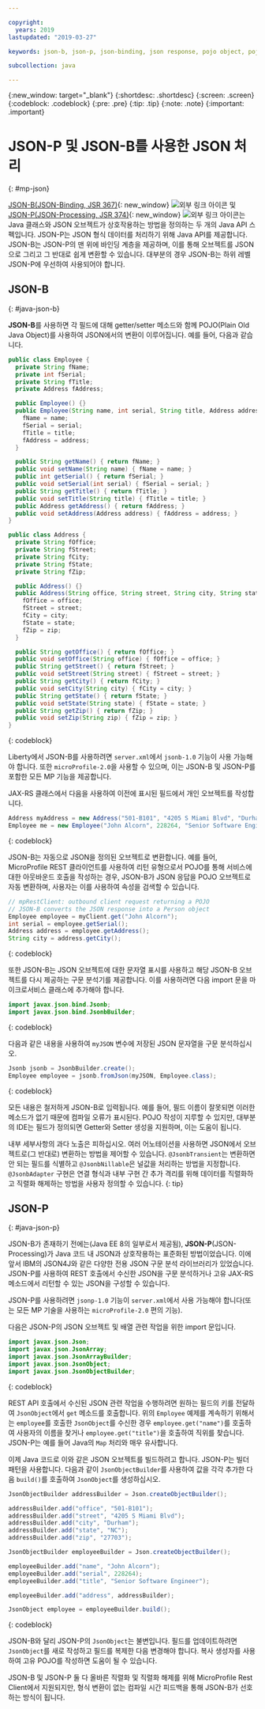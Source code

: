 ```yaml
---

copyright:
  years: 2019
lastupdated: "2019-03-27"

keywords: json-b, json-p, json-binding, json response, pojo object, pojo, jsonobject, jsonobjectbuilder, java api json

subcollection: java

---
```


{:new_window: target="_blank"}
{:shortdesc: .shortdesc}
{:screen: .screen}
{:codeblock: .codeblock}
{:pre: .pre}
{:tip: .tip}
{:note: .note}
{:important: .important}

# JSON-P 및 JSON-B를 사용한 JSON 처리
{: #mp-json}

[JSON-B(JSON-Binding, JSR 367)](http://json-b.net/){: new_window} ![외부 링크 아이콘](../icons/launch-glyph.svg "외부 링크 아이콘") 및 [JSON-P(JSON-Processing, JSR 374)](https://javaee.github.io/jsonp/){: new_window} ![외부 링크 아이콘](../icons/launch-glyph.svg "외부 링크 아이콘")는 Java 클래스와 JSON 오브젝트가 상호작용하는 방법을 정의하는 두 개의 Java API 스펙입니다. JSON-P는 JSON 형식 데이터를 처리하기 위해 Java API를 제공합니다. JSON-B는 JSON-P의 맨 위에 바인딩 계층을 제공하며, 이를 통해 오브젝트를 JSON으로 그리고 그 반대로 쉽게 변환할 수 있습니다. 대부분의 경우 JSON-B는 하위 레벨 JSON-P에 우선하여 사용되어야 합니다.

## JSON-B
{: #java-json-b}

**JSON-B**를 사용하면 각 필드에 대해 getter/setter 메소드와 함께 POJO(Plain Old Java Object)를 사용하여 JSON에서의 변환이 이루어집니다. 예를 들어, 다음과 같습니다.

```java
public class Employee {
  private String fName;
  private int fSerial;
  private String fTitle;
  private Address fAddress;

  public Employee() {}
  public Employee(String name, int serial, String title, Address address) {
    fName = name;
    fSerial = serial;
    fTitle = title;
    fAddress = address;
  }

  public String getName() { return fName; }
  public void setName(String name) { fName = name; }
  public int getSerial() { return fSerial; }
  public void setSerial(int serial) { fSerial = serial; }
  public String getTitle() { return fTitle; }
  public void setTitle(String title) { fTitle = title; }
  public Address getAddress() { return fAddress; }
  public void setAddress(Address address) { fAddress = address; }
}

public class Address {
  private String fOffice;
  private String fStreet;
  private String fCity;
  private String fState;
  private String fZip;

  public Address() {}
  public Address(String office, String street, String city, String state, String zip) {
    fOffice = office;
    fStreet = street;
    fCity = city;
    fState = state;
    fZip = zip;
  }

  public String getOffice() { return fOffice; }
  public void setOffice(String office) { fOffice = office; }
  public String getStreet() { return fStreet; }
  public void setStreet(String street) { fStreet = street; }
  public String getCity() { return fCity; }
  public void setCity(String city) { fCity = city; }
  public String getState() { return fState; }
  public void setState(String state) { fState = state; }
  public String getZip() { return fZip; }
  public void setZip(String zip) { fZip = zip; }
}
```
{: codeblock}

Liberty에서 JSON-B를 사용하려면 `server.xml`에서 `jsonb-1.0` 기능이 사용 가능해야 합니다. 또한 `microProfile-2.0`을 사용할 수 있으며, 이는 JSON-B 및 JSON-P를 포함한 모든 MP 기능을 제공합니다.

JAX-RS 클래스에서 다음을 사용하여 이전에 표시된 필드에서 개인 오브젝트를 작성합니다.

```java
Address myAddress = new Address("501-B101", "4205 S Miami Blvd", "Durham", "NC", "27703");
Employee me = new Employee("John Alcorn", 228264, "Senior Software Engineer", myAddress);
```
{: codeblock}

JSON-B는 자동으로 JSON을 정의된 오브젝트로 변환합니다. 예를 들어, MicroProfile REST 클라이언트를 사용하여 리턴 유형으로서 POJO를 통해 서비스에 대한 아웃바운드 호출을 작성하는 경우, JSON-B가 JSON 응답을 POJO 오브젝트로 자동 변환하며, 사용자는 이를 사용하여 속성을 검색할 수 있습니다.

```java
// mpRestClient: outbound client request returning a POJO
// JSON-B converts the JSON response into a Person object
Employee employee = myClient.get("John Alcorn");
int serial = employee.getSerial();
Address address = employee.getAddress();
String city = address.getCity();
```
{: codeblock}

또한 JSON-B는 JSON 오브젝트에 대한 문자열 표시를 사용하고 해당 JSON-B 오브젝트를 다시 제공하는 구문 분석기를 제공합니다. 이를 사용하려면 다음 import 문을 마이크로서비스 클래스에 추가해야 합니다.

```java
import javax.json.bind.Jsonb;
import javax.json.bind.JsonbBuilder;
```
{: codeblock}

다음과 같은 내용을 사용하여 `myJSON` 변수에 저장된 JSON 문자열을 구문 분석하십시오.

```java
Jsonb jsonb = JsonbBuilder.create();
Employee employee = jsonb.fromJson(myJSON, Employee.class);
```
{: codeblock}

모든 내용은 철저하게 JSON-B로 입력됩니다. 예를 들어, 필드 이름이 잘못되면 이러한 메소드가 없기 때문에 컴파일 오류가 표시된다. POJO 작성이 지루할 수 있지만, 대부분의 IDE는 필드가 정의되면 Getter와 Setter 생성을 지원하며, 이는 도움이 됩니다.

내부 세부사항의 과다 노출은 피하십시오. 여러 어노테이션을 사용하면 JSON에서 오브젝트로(그 반대로) 변환하는 방법을 제어할 수 있습니다. `@JsonbTransient`는 변환하면 안 되는 필드를 식별하고 `@JsonbNillable`은 널값을 처리하는 방법을 지정합니다. `@JsonbAdapter` 구현은 연결 형식과 내부 구현 간 추가 격리를 위해 데이터를 직렬화하고 직렬화 해제하는 방법을 사용자 정의할 수 있습니다.
{: tip}

## JSON-P
{: #java-json-p}

JSON-B가 존재하기 전에는(Java EE 8의 일부로서 제공됨), **JSON-P**(JSON-Processing)가 Java 코드 내 JSON과 상호작용하는 표준화된 방법이었습니다. 이에 앞서 IBM의 JSON4J와 같은 다양한 전용 JSON 구문 분석 라이브러리가 있었습니다. JSON-P를 사용하여 REST 호출에서 수신한 JSON을 구문 분석하거나 고유 JAX-RS 메소드에서 리턴할 수 있는 JSON을 구성할 수 있습니다.

JSON-P를 사용하려면 `jsonp-1.0` 기능이 `server.xml`에서 사용 가능해야 합니다(또는 모든 MP 기술을 사용하는 `microProfile-2.0` 편의 기능).

다음은 JSON-P의 JSON 오브젝트 및 배열 관련 작업을 위한 import 문입니다.

```java
import javax.json.Json;
import javax.json.JsonArray;
import javax.json.JsonArrayBuilder;
import javax.json.JsonObject;
import javax.json.JsonObjectBuilder;
```
{: codeblock}

REST API 호출에서 수신된 JSON 관련 작업을 수행하려면 원하는 필드의 키를 전달하여 `JsonObject`에서 `get` 메소드를 호출합니다. 위의 `Employee` 예제를 계속하기 위해서는 `employee`를 호출한 `JsonObject`를 수신한 경우 `employee.get("name")`를 호출하여 사용자의 이름을 찾거나 `employee.get("title")`을 호출하여 직위를 찾습니다. JSON-P는 예를 들어 Java의 `Map` 처리와 매우 유사합니다.

이제 Java 코드로 이와 같은 JSON 오브젝트를 빌드하려고 합니다. JSON-P는 빌더 패턴을 사용합니다. 다음과 같이 `JsonObjectBuilder`를 사용하여 값을 각각 추가한 다음 `build()`를 호출하여 `JsonObject`를 생성하십시오.

```java
JsonObjectBuilder addressBuilder = Json.createObjectBuilder();

addressBuilder.add("office", "501-B101");
addressBuilder.add("street", "4205 S Miami Blvd");
addressBuilder.add("city", "Durham");
addressBuilder.add("state", "NC");
addressBuilder.add("zip", "27703");

JsonObjectBuilder employeeBuilder = Json.createObjectBuilder();

employeeBuilder.add("name", "John Alcorn");
employeeBuilder.add("serial", 228264);
employeeBuilder.add("title", "Senior Software Engineer");

employeeBuilder.add("address", addressBuilder);

JsonObject employee = employeeBuilder.build();
```
{: codeblock}

JSON-B와 달리 JSON-P의 `JsonObject`는 불변입니다. 필드를 업데이트하려면 `JsonObject`를 새로 작성하고 필드를 복제한 다음 변경해야 합니다. 복사 생성자를 사용하여 고유 POJO를 작성하면 도움이 될 수 있습니다.

JSON-B 및 JSON-P 둘 다 올바른 직렬화 및 직렬화 해제를 위해 MicroProfile Rest Client에서 지원되지만, 형식 변환이 없는 컴파일 시간 피드백을 통해 JSON-B가 선호하는 방식이 됩니다.
